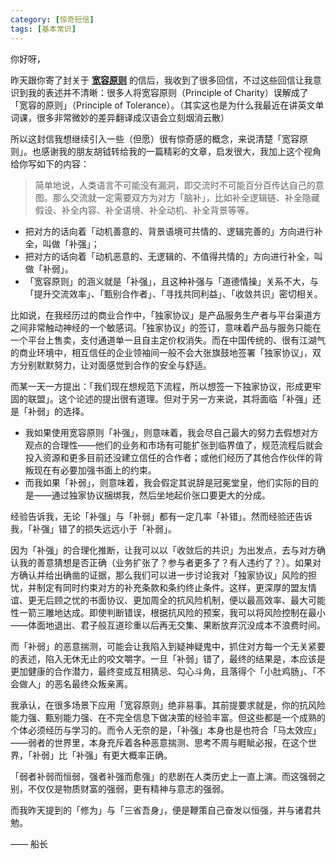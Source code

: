 ```yaml
---
category: [惊奇短信]
tags: [基本常识]
---
```


你好呀，

昨天跟你寄了封关于 [**宽容原则**](%E5%AE%BD%E5%AE%B9%E5%8E%9F%E5%88%99%20bded78108f1e4fa2b8d1595aefbc0c36.md) 的信后，我收到了很多回信，不过这些回信让我意识到我的表述并不清晰：很多人将宽容原则（Principle of Charity）误解成了「宽容的原则」（Principle of Tolerance）。（其实这也是为什么我最近在讲英文单词课，很多非常微妙的差异翻译成汉语会立刻烟消云散）

所以这封信我想继续引入一些（但愿）很有惊奇感的概念，来说清楚「宽容原则」。也感谢我的朋友胡钺转给我的一篇精彩的文章，启发很大，我加上这个视角给你写如下的内容：

> 简单地说，人类语言不可能没有漏洞，即交流时不可能百分百传达自己的意图。那么交流就一定需要双方为对方「脑补」，比如补全逻辑链、补全隐藏假设、补全内容、补全语境、补全动机、补全背景等等。
> 
- 把对方的话向着「动机善意的、背景语境可共情的、逻辑完善的」方向进行补全，叫做「补强」；
- 把对方的话向着「动机恶意的、无逻辑的、不值得共情的」方向进行补全，叫做「补弱」。
- 「宽容原则」的涵义就是「补强」，且这种补强与「道德情操」关系不大，与「提升交流效率」、「甄别合作者」、「寻找共同利益」、「收敛共识」密切相关。

比如说，在我经历过的商业合作中，「独家协议」是产品服务生产者与平台渠道方之间非常触动神经的一个敏感词。「独家协议」的签订，意味着产品与服务只能在一个平台上售卖，支付通道单一且自主定价权消失。而在中国传统的、很有江湖气的商业环境中，相互信任的企业领袖间一般不会大张旗鼓地签署「独家协议」，双方分别默默努力，让对面感觉到合作的安全与舒适。

而某一天一方提出：「我们现在想规范下流程，所以想签一下独家协议，形成更牢固的联盟」。这个论述的提出很有道理。但对于另一方来说，其将面临「补强」还是「补弱」的选择。

- 我如果使用宽容原则「补强」，则意味着，我会尽自己最大的努力去假想对方观点的合理性——他们的业务和市场有可能扩张到临界值了，规范流程后就会投入资源和更多目前还没建立信任的合作者；或他们经历了其他合作伙伴的背叛现在有必要加强书面上的约束。
- 而我如果「补弱」，则意味着，我会假定其说辞是冠冕堂皇，他们实际的目的是——通过独家协议捆绑我，然后坐地起价张口要更大的分成。

经验告诉我，无论「补强」与「补弱」都有一定几率「补错」。然而经验还告诉我，「补强」错了的损失远远小于「补弱」。

因为「补强」的合理化推断，让我可以以「收敛后的共识」为出发点，去与对方确认我的善意猜想是否正确（业务扩张了？参与者更多了？有人违约了？）。如果对方确认并给出确凿的证据，那么我们可以进一步讨论我对「独家协议」风险的担忧，并制定有同时约束对方的补充条款和条约终止条件。这样，更深厚的盟友情谊、更无后顾之忧的书面协议、更加周全的抗风险机制，便以最高效率、最大可能性一箭三雕地达成。即使判断错误，根据抗风险的预案，我可以将风险控制在最小——体面地退出、君子般互道珍重以后再无交集、果断放弃沉没成本不浪费时间。

而「补弱」的恶意揣测，可能会让我陷入到疑神疑鬼中，抓住对方每一个无关紧要的表述，陷入无休无止的咬文嚼字。一旦「补弱」错了，最终的结果是，本应该是更加健康的合作潜力，最终变成互相猜忌、勾心斗角，且落得个「小肚鸡肠」、「不会做人」的恶名最终众叛亲离。

我承认，在很多场景下应用「宽容原则」绝非易事。其前提要求就是，你的抗风险能力强、甄别能力强、在不完全信息下做决策的经验丰富。但这些都是一个成熟的个体必须经历与学习的。而令人无奈的是，「补强」本身也是也符合「马太效应」——弱者的世界里，本身充斥着各种恶意揣测、思考不周与睚眦必报，在这个世界，「补弱」比「补强」有更大概率正确。

「弱者补弱而恒弱，强者补强而愈强」的悲剧在人类历史上一直上演。而这强弱之别，不仅仅是物质财富的强弱，更有精神与意志的强弱。

而我昨天提到的「修为」与「三省吾身」，便是鞭策自己奋发以恒强，并与诸君共勉。

—— 船长